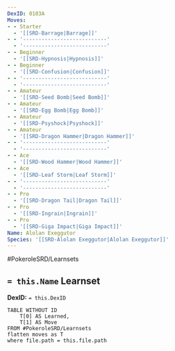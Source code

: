 ```yaml
---
DexID: 0103A
Moves:
- - Starter
  - '[[SRD-Barrage|Barrage]]'
- - '---------------------------'
  - '---------------------------'
- - Beginner
  - '[[SRD-Hypnosis|Hypnosis]]'
- - Beginner
  - '[[SRD-Confusion|Confusion]]'
- - '---------------------------'
  - '---------------------------'
- - Amateur
  - '[[SRD-Seed Bomb|Seed Bomb]]'
- - Amateur
  - '[[SRD-Egg Bomb|Egg Bomb]]'
- - Amateur
  - '[[SRD-Psyshock|Psyshock]]'
- - Amateur
  - '[[SRD-Dragon Hammer|Dragon Hammer]]'
- - '---------------------------'
  - '---------------------------'
- - Ace
  - '[[SRD-Wood Hammer|Wood Hammer]]'
- - Ace
  - '[[SRD-Leaf Storm|Leaf Storm]]'
- - '---------------------------'
  - '---------------------------'
- - Pro
  - '[[SRD-Dragon Tail|Dragon Tail]]'
- - Pro
  - '[[SRD-Ingrain|Ingrain]]'
- - Pro
  - '[[SRD-Giga Impact|Giga Impact]]'
Name: Alolan Exeggutor
Species: '[[SRD-Alolan Exeggutor|Alolan Exeggutor]]'
---
```


#PokeroleSRD/Learnsets

## `= this.Name` Learnset

**DexID:** `= this.DexID`

```dataview
TABLE WITHOUT ID
    T[0] AS Learned,
    T[1] AS Move
FROM #PokeroleSRD/Learnsets
flatten moves as T
where file.path = this.file.path
```
